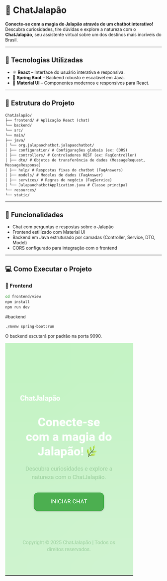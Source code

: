 # 🌿 ChatJalapão


**Conecte-se com a magia do Jalapão através de um chatbot interativo!**  
Descubra curiosidades, tire dúvidas e explore a natureza com o **ChatJalapão**, seu assistente virtual sobre um dos destinos mais incríveis do Brasil.


---

## 🚀 Tecnologias Utilizadas

- ⚛️ **React** – Interface do usuário interativa e responsiva.
- 🌱 **Spring Boot** – Backend robusto e escalável em Java.
- 🎨 **Material UI** – Componentes modernos e responsivos para React.

---

## 📁 Estrutura do Projeto
```
ChatJalapão/
├── frontend/ # Aplicação React (chat)
└── backend/
└── src/
└── main/
├── java/
│ └── org.jalapaochatbot.jalapaochatbot/
│ ├── configuration/ # Configurações globais (ex: CORS)
│ ├── controllers/ # Controladores REST (ex: FaqController)
│ ├── dto/ # Objetos de transferência de dados (MessageRequest, MessageResponse)
│ ├── help/ # Respostas fixas do chatbot (FaqAnswers)
│ ├── models/ # Modelos de dados (FaqAnswer)
│ ├── services/ # Regras de negócio (FaqService)
│ └── JalapaochatbotApplication.java # Classe principal
└── resources/
└── static/
```


---

## 🔗 Funcionalidades

- Chat com perguntas e respostas sobre o Jalapão
- Frontend estilizado com Material UI
- Backend em Java estruturado por camadas (Controller, Service, DTO, Model)
- CORS configurado para integração com o frontend

---

## 💻 Como Executar o Projeto

### 🔹 Frontend

```bash
cd frontend/view
npm install
npm run dev
```

#backend
```bash
./mvnw spring-boot:run
```

O backend escutará por padrão na porta 9090.


![Logo do ChatJalapão](./Captura%20de%20tela%202025-05-09%20135559.png)
